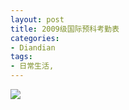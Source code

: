 ```yaml
---
layout: post
title: 2009级国际预科考勤表
categories:
- Diandian
tags:
- 日常生活, 
---
```

<img src="http://m3.img.srcdd.com/farm4/d/2012/0627/10/777A5DB9772506F6814F76888B4649C6_B500_900_500_347.PNG" />